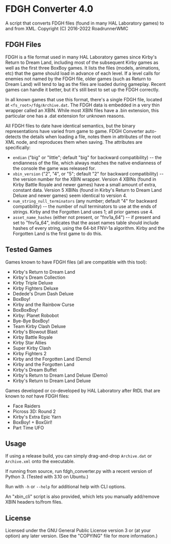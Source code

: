 # FDGH Converter 4.0

A script that converts FDGH files (found in many HAL Laboratory games) to and from XML.
Copyright (C) 2016-2022 RoadrunnerWMC

## FDGH Files

FDGH is a file format used in many HAL Laboratory games since Kirby's Return to Dream Land, including most of the subsequent Kirby games as well as the first three BoxBoy games. It lists the files (models, animations, etc) that the game should load in advance of each level. If a level calls for enemies not named by the FDGH file, older games (such as Return to Dream Land) will tend to lag as the files are loaded during gameplay. Recent games can handle it better, but it's still best to set up the FDGH correctly.

In all known games that use this format, there's a single FDGH file, located at `<fs_root>/fdg/Archive.dat`. The FDGH data is embedded in a very thin wrapper called an XBIN. While most XBIN files have a .bin extension, this particular one has a .dat extension for unknown reasons.

All FDGH files to date have identical semantics, but the binary representations have varied from game to game. FDGH Converter auto-detects the details when loading a file, notes them in attributes of the root XML node, and reproduces them when saving. The attributes are specifically:

* `endian` ("big" or "little"; default "big" for backward compatibility) -- the endianness of the file, which always matches the native endianness of the console the game was released for.
* `xbin_version` ("2", "4", or "5"; default "2" for backward compatibility) -- the version number for the XBIN wrapper. Version 4 XBINs (found in Kirby Battle Royale and newer games) have a small amount of extra, constant data. Version 5 XBINs (found in Kirby's Return to Dream Land Deluxe and newer games) seem identical to version 4.
* `num_string_null_terminators` (any number; default "4" for backward compatibility) -- the number of null terminators to use at the ends of strings. Kirby and the Forgotten Land uses 1; all prior games use 4.
* `asset_name_hashes` (either not present, or "fnv1a_64") -- if present and set to "fnv1a_64", indicates that the asset names table should include hashes of every string, using the 64-bit FNV-1a algorithm. Kirby and the Forgotten Land is the first game to do this.

## Tested Games

Games known to have FDGH files (all are compatible with this tool):

- Kirby's Return to Dream Land
- Kirby's Dream Collection
- Kirby Triple Deluxe
- Kirby Fighters Deluxe
- Dedede's Drum Dash Deluxe
- BoxBoy!
- Kirby and the Rainbow Curse
- BoxBoxBoy!
- Kirby: Planet Robobot
- Bye-Bye BoxBoy!
- Team Kirby Clash Deluxe
- Kirby's Blowout Blast
- Kirby Battle Royale
- Kirby Star Allies
- Super Kirby Clash
- Kirby Fighters 2
- Kirby and the Forgotten Land (Demo)
- Kirby and the Forgotten Land
- Kirby's Dream Buffet
- Kirby's Return to Dream Land Deluxe (Demo)
- Kirby's Return to Dream Land Deluxe

Games developed or co-developed by HAL Laboratory after RtDL that are known to *not* have FDGH files:

- Face Raiders
- Picross 3D: Round 2
- Kirby's Extra Epic Yarn
- BoxBoy! + BoxGirl!
- Part Time UFO

## Usage

If using a release build, you can simply drag-and-drop `Archive.dat` or `Archive.xml` onto the executable.

If running from source, run fdgh_converter.py with a recent version of Python 3. (Tested with 3.10 on Ubuntu.)

Run with `-h` or `--help` for additional help with CLI options.

An "xbin_cli" script is also provided, which lets you manually add/remove XBIN headers to/from files.

## License

Licensed under the GNU General Public License version 3 or (at your option) any later version. (See the "COPYING" file for more information.)
